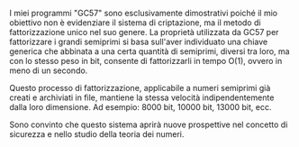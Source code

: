 I miei programmi "GC57" sono esclusivamente dimostrativi poiché il mio obiettivo non è evidenziare il sistema di criptazione, ma il metodo di fattorizzazione unico nel suo genere. 
La proprietà utilizzata da GC57 per fattorizzare i grandi semiprimi si basa sull'aver individuato una chiave generica che abbinata a una certa quantità di semiprimi, diversi tra loro, ma con lo stesso peso in bit, consente di fattorizzarli in tempo O(1), ovvero in meno di un secondo.

Questo processo di fattorizzazione, applicabile a numeri semiprimi già creati e archiviati in file, mantiene la stessa velocità indipendentemente dalla loro dimensione. Ad esempio: 8000 bit, 10000 bit, 13000 bit, ecc.

Sono convinto che questo sistema aprirà nuove prospettive nel concetto di sicurezza e nello studio della teoria dei numeri. 


